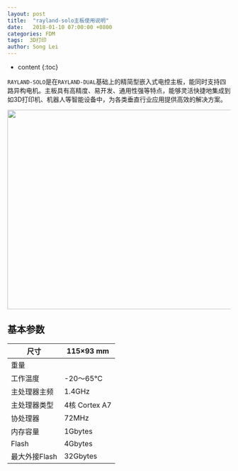 ```yaml
---
layout: post
title:  "rayland-solo主板使用说明"
date:   2018-01-10 07:00:00 +0800
categories: FDM 
tags:  3D打印 
author: Song Lei
---
```


* content
{:toc}

`RAYLAND-SOLO`是在`RAYLAND-DUAL`基础上的精简型嵌入式电控主板，能同时支持四路异构电机。主板具有高精度、易开发、通用性强等特点，能够灵活快捷地集成到如3D打印机、机器人等智能设备中，为各类垂直行业应用提供高效的解决方案。





<div align="center">
<img src="{{site.baseurl}}/images/0C8EB7CF-6FD9-466D-9D5F-9A248F1B4D00.png" height="450" width="600"></div>



## 基本参数

| 尺寸        | 115×93 mm    |
| --------- | ------------ |
| 重量        |              |
| 工作温度      | -20～65℃      |
| 主处理器主频    | 1.4GHz       |
| 主处理器类型    | 4核 Cortex A7 |
| 协处理器      | 72MHz        |
| 内存容量      | 1Gbytes      |
| Flash     | 4Gbytes      |
| 最大外接Flash | 32Gbytes     |



